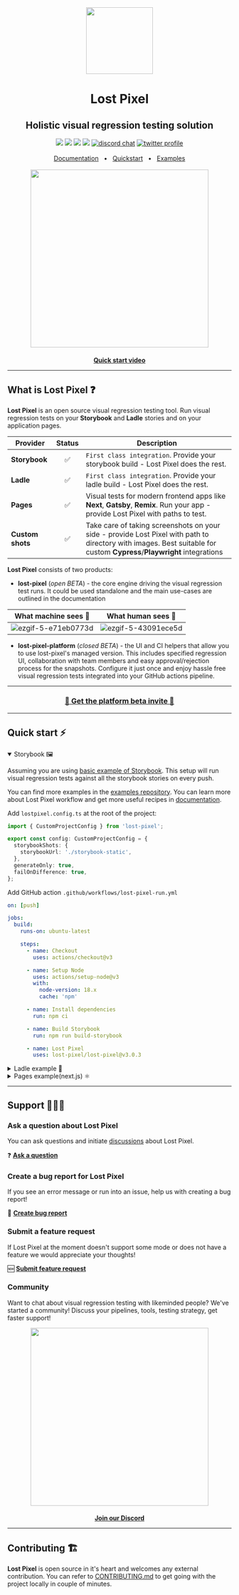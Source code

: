 <div align='center'><img width='150px' height='150px' src='https://user-images.githubusercontent.com/29632358/168112844-77e76a0d-b96f-4bc8-b753-cd39f4afd428.png'>
</div>
<div align="center">
  <h1>Lost Pixel</h1>
  <h2>Holistic visual regression testing solution </h2>  
  <a href="https://www.npmjs.com/package/lost-pixel"><img src="https://img.shields.io/npm/v/lost-pixel?style=plastic" /></a> 
  <a href=https://www.npmjs.com/package/lost-pixel)><img src="https://img.shields.io/npm/dt/lost-pixel" /></a> 
  <a href="https://github.com/lost-pixel/lost-pixel/blob/main/docs/contributing.md"><img src="https://img.shields.io/badge/PRs-welcome-brightgreen.svg" /></a>
  <a href="https://github.com/lost-pixel/lost-pixel/blob/main/LICENSE"><img src="https://img.shields.io/github/license/lost-pixel/lost-pixel" /></a>
  <a href="https://discord.gg/WqVjk49g9m"><img src="https://img.shields.io/badge/chat-discord-blue?style=flat&logo=discord" alt="discord chat"></a>
  <a href="https://twitter.com/lostpixel_app"><img src="https://img.shields.io/twitter/follow/lostpixel_app?style=social" alt="twitter profile"></a>
  <br />
  <br />
  <a href="https://docs.lost-pixel.com/user-docs">Documentation</a>
  <span>&nbsp;&nbsp;•&nbsp;&nbsp;</span>
  <a href="https://docs.lost-pixel.com/user-docs/community-edition/getting-started">Quickstart</a>
  <span>&nbsp;&nbsp;•&nbsp;&nbsp;</span>
  <a href="https://github.com/lost-pixel/lost-pixel-examples">Examples</a>
  <br />
  <br />
</div>
<div align='center'>  <a href="https://www.youtube.com/watch?v=8Ws28rQymkE"><img width='400px' src='https://user-images.githubusercontent.com/29632358/187195828-92e2a8fd-0bd5-4b66-bb82-596f5688dc4d.png'> </div>
<h4 align='center'> <a href="https://www.youtube.com/watch?v=8Ws28rQymkE">Quick start video</a></div>

  <hr />

## What is Lost Pixel ❓

**Lost Pixel** is an open source visual regression testing tool. Run visual regression tests on your **Storybook** and **Ladle** stories and on your application pages.

| Provider         | Status | Description                                                                                                                                                            |
| ---------------- | :----: | ---------------------------------------------------------------------------------------------------------------------------------------------------------------------- |
| **Storybook**    |   ✅   | `First class integration`. Provide your storybook build - Lost Pixel does the rest.                                                                                    |
| **Ladle**        |   ✅   | `First class integration`. Provide your ladle build - Lost Pixel does the rest.                                                                                        |
| **Pages**        |   ✅   | Visual tests for modern frontend apps like **Next**, **Gatsby**, **Remix**. Run your app - provide Lost Pixel with paths to test.                                      |
| **Custom shots** |   ✅   | Take care of taking screenshots on your side - provide Lost Pixel with path to directory with images. Best suitable for custom **Cypress**/**Playwright** integrations |

**Lost Pixel** consists of two products:

- **lost-pixel** (_open BETA_) - the core engine driving the visual regression test runs. It could be used standalone and the main use-cases are outlined in the documentation

| What machine sees 🤖                                                                                                         | What human sees 👀                                                                                                           |
| ---------------------------------------------------------------------------------------------------------------------------- | ---------------------------------------------------------------------------------------------------------------------------- |
| ![ezgif-5-e71eb0773d](https://user-images.githubusercontent.com/29632358/185067771-03467437-badd-466b-ad6c-60d7183d99ae.gif) | ![ezgif-5-43091ece5d](https://user-images.githubusercontent.com/29632358/185067989-3f2d818b-c01f-4304-97f6-77295b1970d9.gif) |

- **lost-pixel-platform** (_closed BETA_) - the UI and CI helpers that allow you to use lost-pixel's managed version. This includes specified regression UI, collaboration with team members and easy approval/rejection process for the snapshots. Configure it just once and enjoy hassle free visual regression tests integrated into your GitHub actions pipeline.

<hr/>
<div align="center">
 <h3> <a href="https://tally.so/r/3xXRoo">🚀 Get the platform beta invite 🚀</a></h3>
</div>
<hr/>

## Quick start ⚡

<details open>
<summary> Storybook 🖼 </summary>

Assuming you are using [basic example of Storybook](<[https://github.com/tajo/ladle](https://github.com/snipcart/nextjs-storybook-example)>). This setup will run visual regression tests against all the storybook stories on every push.

You can find more examples in the [examples repository](https://github.com/lost-pixel/lost-pixel-examples). You can learn more about Lost Pixel workflow and get more useful recipes in [documentation](https://docs.lost-pixel.com/user-docs).

Add `lostpixel.config.ts` at the root of the project:

```typescript
import { CustomProjectConfig } from 'lost-pixel';

export const config: CustomProjectConfig = {
  storybookShots: {
    storybookUrl: './storybook-static',
  },
  generateOnly: true,
  failOnDifference: true,
};
```

Add GitHub action `.github/workflows/lost-pixel-run.yml`

```yml
on: [push]

jobs:
  build:
    runs-on: ubuntu-latest

    steps:
      - name: Checkout
        uses: actions/checkout@v3

      - name: Setup Node
        uses: actions/setup-node@v3
        with:
          node-version: 18.x
          cache: 'npm'

      - name: Install dependencies
        run: npm ci

      - name: Build Storybook
        run: npm run build-storybook

      - name: Lost Pixel
        uses: lost-pixel/lost-pixel@v3.0.3
```

</details>

<details>
<summary>Ladle example 🥄</summary>

Assuming you are using [basic example of Ladle](https://github.com/tajo/ladle). This setup will run visual regression tests against all the ladle stories on every push.

You can find more examples in the [examples repository](https://github.com/lost-pixel/lost-pixel-examples). You can learn more about Lost Pixel workflow and get more useful recipes in [documentation](https://docs.lost-pixel.com/user-docs).

Add `lostpixel.config.ts` at the root of the project:

```typescript
import { CustomProjectConfig } from 'lost-pixel';

export const config: CustomProjectConfig = {
  ladleShots: {
    //ip should be localhost when running locally & 172.17.0.1 when running in GitHub action
    ladleUrl: 'http://172.17.0.1:61000',
  },
  generateOnly: true,
  failOnDifference: true,
};
```

Update `package.json` with following scripts:

```json
 "scripts": {
    "serve": "npx serve build -p 61000",
    "build": "ladle build"
  },
```

Add GitHub action `.github/workflows/lost-pixel-run.yml`

```yml
on: [push]

jobs:
  build:
    runs-on: ubuntu-latest

    steps:
      - name: Checkout
        uses: actions/checkout@v3

      - name: Setup Node
        uses: actions/setup-node@v3
        with:
          node-version: 18.x
          cache: 'npm'

      - name: Install dependencies
        run: npm install

      - name: Build ladle
        run: npm run build

      - name: Serve ladle
        run: npm run serve &

      - name: Lost Pixel
        uses: lost-pixel/lost-pixel@v3.0.3
```

</details>

<details>
<summary>Pages example(next.js) ⚛️</summary>

Assuming you are using [basic example of Next.js](https://nextjs.org/docs). This setup will run visual regression tests against **selected pages** on every push.

You can find more examples in the [examples repository](https://github.com/lost-pixel/lost-pixel-examples). You can learn more about Lost Pixel workflow and get more useful recipes in [documentation](https://docs.lost-pixel.com/user-docs).

Add `lostpixel.config.ts` at the root of the project:

```typescript
import { CustomProjectConfig } from 'lost-pixel';

export const config: CustomProjectConfig = {
  pageShots: {
    pages: [{ path: '/app', name: 'app' }],
    // IP should be localhost when running locally & 172.17.0.1 when running in GitHub action
    baseUrl: 'http://172.17.0.1:3000',
  },
  generateOnly: true,
  failOnDifference: true,
};
```

Add GitHub action `.github/workflows/lost-pixel-run.yml`

```yml
on: [push]

jobs:
  build:
    runs-on: ubuntu-latest

    steps:
      - name: Checkout
        uses: actions/checkout@v3

      - name: Setup Node
        uses: actions/setup-node@v3
        with:
          node-version: 18.x
          cache: 'npm'

      - name: Install dependencies
        run: npm ci

      - name: Build Next app
        run: npm run build

      - name: Run Next app
        run: npm run start &

      - name: Lost Pixel
        uses: lost-pixel/lost-pixel@v3.0.3
```

</details>

---

## Support 👨🏼‍💻

### Ask a question about Lost Pixel

You can ask questions and initiate [discussions](https://github.com/lost-pixel/lost-pixel/discussions/) about Lost Pixel.

❓ [**Ask a question**](https://github.com/lost-pixel/lost-pixel/discussions/new)

### Create a bug report for Lost Pixel

If you see an error message or run into an issue, help us with creating a bug report!

🐛 [**Create bug report**](https://github.com/lost-pixel/lost-pixel/issues/new?assignees=&labels=kind%2Fbug&template=bug.yml)

### Submit a feature request

If Lost Pixel at the moment doesn't support some mode or does not have a feature we would appreciate your thoughts!

🆕 [**Submit feature request**](https://github.com/lost-pixel/lost-pixel/issues/new?assignees=&labels=kind%2Ffeature&template=feature.yml)

### Community

Want to chat about visual regression testing with likeminded people? We've started a community! Discuss your pipelines, tools, testing strategy, get faster support!

<div align='center'>  <a href="https://discord.gg/WqVjk49g9m"><img width='400px' src='https://user-images.githubusercontent.com/29632358/194254174-aad8e9f1-1f1e-4f21-ab36-7fb63eb51696.png'> </div>
   
<h4 align='center'> <a href="https://discord.gg/WqVjk49g9m">Join our Discord</a></div>

---

## Contributing 🏗️

**Lost Pixel** is open source in it's heart and welcomes any external contribution. You can refer to [CONTRIBUTING.md](https://github.com/lost-pixel/lost-pixel/blob/main/CONTRIBUTING.md) to get going with the project locally in couple of minutes.
